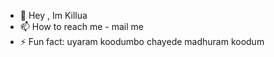 - 👋 Hey , Im Killua 
- 📫 How to reach me - mail me 
- ⚡ Fun fact: uyaram koodumbo chayede madhuram koodum 

<!---
killua5184/killua5184 is a ✨ special ✨ repository because its `README.md` (this file) appears on your GitHub profile.
You can click the Preview link to take a look at your changes.
--->
